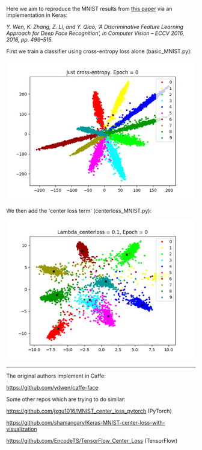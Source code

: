 Here we aim to reproduce the MNIST results from [this paper](https://ydwen.github.io/papers/WenECCV16.pdf) via an implementation in Keras:

*Y. Wen, K. Zhang, Z. Li, and Y. Qiao, ‘A Discriminative Feature Learning Approach for Deep Face Recognition’, in Computer Vision – ECCV 2016, 2016, pp. 499–515.*

First we train a classifier using cross-entropy loss alone (basic_MNIST.py):


<img src='./readme_figs/basic.gif' width='500px'/>

We then add the 'center loss term' (centerloss_MNIST.py): 

<img src='./readme_figs/centerloss-0-point-1.gif' width='500px'/>

---

The original authors implement in Caffe:

https://github.com/ydwen/caffe-face

Some other repos which are trying to do similar:

https://github.com/jxgu1016/MNIST_center_loss_pytorch (PyTorch)

https://github.com/shamangary/Keras-MNIST-center-loss-with-visualization

https://github.com/EncodeTS/TensorFlow_Center_Loss (TensorFlow)


